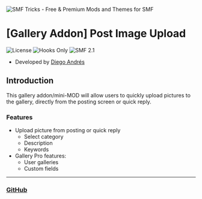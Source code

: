 ![SMF Tricks - Free & Premium Mods and Themes for SMF](https://smftricks.com/logos/logo.png)

# [Gallery Addon] Post Image Upload
![License](https://img.shields.io/badge/License-MIT-248049) ![Hooks Only](https://img.shields.io/badge/Hooks%20Only-Yes-6041a3) ![SMF 2.1](https://img.shields.io/badge/SMF-2.1-3f73a0)

* Developed by [Diego Andrés](https://github.com/DiegoAndresCortes)

## Introduction
This gallery addon/mini-MOD will allow users to quickly upload pictures to the gallery, directly from the posting screen or quick reply.

### Features
- Upload picture from posting or quick reply
  - Select category
  - Description
  - Keywords
- Gallery Pro features:
  - User galleries
  - Custom fields
---
### [GitHub](https://github.com/SMFTricks/Gallery-Post-Image-Upload)